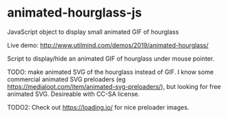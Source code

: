 # animated-hourglass-js
JavaScript object to display small animated GIF of hourglass

Live demo: http://www.utilmind.com/demos/2019/animated-hourglass/

Script to display/hide an animated GIF of hourglass under mouse pointer.

TODO: make animated SVG of the hourglass instead of GIF.
I know some commercial animated SVG preloaders (eg https://medialoot.com/item/animated-svg-preloaders/), but looking for free animated SVG. Desireable with CC-SA license.

TODO2: Check out https://loading.io/ for nice preloader images.
